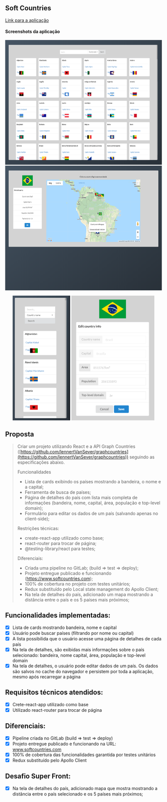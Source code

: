 ## Soft Countries

[Link para a aplicação](https://www.softcountries.com)

#### Screenshots da aplicação

<p align="center">
  <img height="400" width="auto" src="./src/assets/images/country-list-screenshot.png">
  <img height="400" width="auto" src="./src/assets/images/country-details-screnshot.png">
 <p align="center">
  <img height="400" width="auto" src="./src/assets/images/mobile-navigation.gif">
  <img height="400" width="auto" src="./src/assets/images/country-edit-screenshot.png">
 </p>
</p>


## Proposta

> Criar um projeto utilizando React e a API Graph Countries
> ([https://github.com/lennertVanSever/graphcountries](https://github.com/lennertVanSever/graphcountries))
> seguindo as especificações abaixo.
> 
> Funcionalidades
> 
> - Lista de cards exibindo os países mostrando a bandeira, o nome e a capital; 
> - Ferramenta de busca de países; 
> - Página de detalhes do país com lista mais completa de informações (bandeira, nome, capital, área, população e top-level domain); 
> - Formulário para editar os dados de um país (salvando apenas no client-side);
> 
> Restrições técnicas:
> 
> - create-react-app  utilizado como base; 
> - react-router para trocar de página; 
> - @testing-library/react para testes;
> 
> Diferenciais:
> 
> - Criada uma pipeline no GitLab; (build => test => deploy); 
> - Projeto entregue publicado e funcionando (https://www.softcountries.com); 
> - 100% de cobertura no projeto com testes unitários; 
> - Redux substituído pelo Local state management do Apollo Client;
> - Na tela de detalhes do país, adicionado um mapa mostrando a distância entre o país e os 5 países mais próximos;


## Funcionalidades implementadas:
 - [x] Lista de cards mostrando bandeira, nome e capital
 - [x] Usuário pode buscar países (filtrando por nome ou capital)
 - [x] A lista possibilida que o usuário acesse uma página de detalhes de cada país
 - [x] Na tela de detalhes, são exibidas mais informações sobre o país selecionado: bandeira, nome capital, área, população e top-level domain
 - [x] Na tela de detalhes, o usuário pode editar dados de um país. Os dados são salvos no cache do navegador e persistem por toda a aplicação, mesmo após recarregar a página

## Requisitos técnicos atendidos:
 - [x] Crete-react-app utilizado como base
 - [x] Utilizado react-router para trocar de página

## Diferenciais:
 - [x] Pipeline criada no GitLab (build => test => deploy)
 - [x] Projeto entregue publicado e funcionando na URL: www.softcountries.com
 - [x] 100% de cobertura das funcionalidades garantida por testes unitários
 - [x] Redux substituído pelo Apollo Client

## Desafio Super Front:

 - [x] Na tela de detalhes do país, adicionado mapa que mostra mostrando a distância entre o país selecionado e os 5 países mais próximos;
